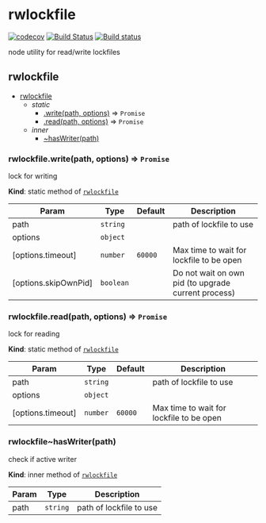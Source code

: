 rwlockfile
==========

[![codecov](https://codecov.io/gh/dickeyxxx/rwlockfile/branch/master/graph/badge.svg)](https://codecov.io/gh/dickeyxxx/rwlockfile)
[![Build Status](https://semaphoreci.com/api/v1/dickeyxxx/rwlockfile/branches/master/badge.svg)](https://semaphoreci.com/dickeyxxx/rwlockfile)
[![Build status](https://ci.appveyor.com/api/projects/status/2s8cyotehrtap0t2/branch/master?svg=true)](https://ci.appveyor.com/project/Heroku/rwlockfile/branch/master)

node utility for read/write lockfiles

<a name="module_rwlockfile"></a>

## rwlockfile

* [rwlockfile](#module_rwlockfile)
    * _static_
        * [.write(path, options)](#module_rwlockfile.write) ⇒ <code>Promise</code>
        * [.read(path, options)](#module_rwlockfile.read) ⇒ <code>Promise</code>
    * _inner_
        * [~hasWriter(path)](#module_rwlockfile..hasWriter)

<a name="module_rwlockfile.write"></a>

### rwlockfile.write(path, options) ⇒ <code>Promise</code>
lock for writing

**Kind**: static method of <code>[rwlockfile](#module_rwlockfile)</code>  

| Param | Type | Default | Description |
| --- | --- | --- | --- |
| path | <code>string</code> |  | path of lockfile to use |
| options | <code>object</code> |  |  |
| [options.timeout] | <code>number</code> | <code>60000</code> | Max time to wait for lockfile to be open |
| [options.skipOwnPid] | <code>boolean</code> |  | Do not wait on own pid (to upgrade current process) |

<a name="module_rwlockfile.read"></a>

### rwlockfile.read(path, options) ⇒ <code>Promise</code>
lock for reading

**Kind**: static method of <code>[rwlockfile](#module_rwlockfile)</code>  

| Param | Type | Default | Description |
| --- | --- | --- | --- |
| path | <code>string</code> |  | path of lockfile to use |
| options | <code>object</code> |  |  |
| [options.timeout] | <code>number</code> | <code>60000</code> | Max time to wait for lockfile to be open |

<a name="module_rwlockfile..hasWriter"></a>

### rwlockfile~hasWriter(path)
check if active writer

**Kind**: inner method of <code>[rwlockfile](#module_rwlockfile)</code>  

| Param | Type | Description |
| --- | --- | --- |
| path | <code>string</code> | path of lockfile to use |

